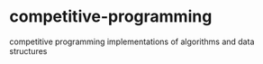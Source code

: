 # competitive-programming
competitive programming implementations of algorithms and data structures
